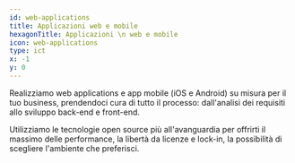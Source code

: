 ```yaml
---
id: web-applications
title: Applicazioni web e mobile
hexagonTitle: Applicazioni \n web e mobile
icon: web-applications
type: ict
x: -1
y: 0
---
```


Realizziamo web applications e app mobile (iOS e Android) su misura per il tuo business,
prendendoci cura di tutto il processo: dall'analisi dei requisiti allo sviluppo back-end e front-end.

Utilizziamo le tecnologie open source più all'avanguardia per offrirti il massimo delle performance,
la libertà da licenze e lock-in, la possibilità di scegliere l'ambiente che preferisci.
